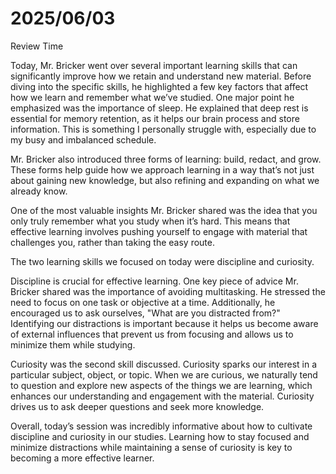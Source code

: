 # 2025/06/03

Review Time

 Today, Mr. Bricker went over several important learning skills that can significantly improve how we retain and understand new material. Before diving into the specific skills, he highlighted a few key factors that affect how we learn and remember what we’ve studied. One major point he emphasized was the importance of sleep. He explained that deep rest is essential for memory retention, as it helps our brain process and store information. This is something I personally struggle with, especially due to my busy and imbalanced schedule.

Mr. Bricker also introduced three forms of learning: build, redact, and grow. These forms help guide how we approach learning in a way that’s not just about gaining new knowledge, but also refining and expanding on what we already know.

One of the most valuable insights Mr. Bricker shared was the idea that you only truly remember what you study when it’s hard. This means that effective learning involves pushing yourself to engage with material that challenges you, rather than taking the easy route.

The two learning skills we focused on today were discipline and curiosity.

Discipline is crucial for effective learning. One key piece of advice Mr. Bricker shared was the importance of avoiding multitasking. He stressed the need to focus on one task or objective at a time. Additionally, he encouraged us to ask ourselves, "What are you distracted from?" Identifying our distractions is important because it helps us become aware of external influences that prevent us from focusing and allows us to minimize them while studying.

Curiosity was the second skill discussed. Curiosity sparks our interest in a particular subject, object, or topic. When we are curious, we naturally tend to question and explore new aspects of the things we are learning, which enhances our understanding and engagement with the material. Curiosity drives us to ask deeper questions and seek more knowledge.

Overall, today’s session was incredibly informative about how to cultivate discipline and curiosity in our studies. Learning how to stay focused and minimize distractions while maintaining a sense of curiosity is key to becoming a more effective learner.


